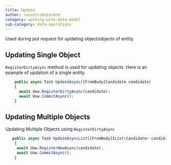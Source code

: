 ```yaml
---
title: Update
author: rxcontributorone
category: working-with-data-model
sub-category: data-operations 
---
```


Used during put request for updating object/objects of entity.

## Updating Single Object
`RegisterDirtyAsync` method is used for updating objects. Here is an example of updation of a single entity. 

```js
    public async Task UpdateAsync([FromBody]Candidate candidate)
    {
      await Uow.RegisterDirtyAsync(candidate);
      await Uow.CommitAsync();
    }
```    

## Updating Multiple Objects
Updating Multiple Objects using `RegisterDirtyAsync` 

```js
   public async Task UpdateAsyncList([FromBody]IList<Candidate> candidates)
    {     
     await Uow.RegisterNewAsync(candidate);
     await Uow.CommitAsync();
    }
```